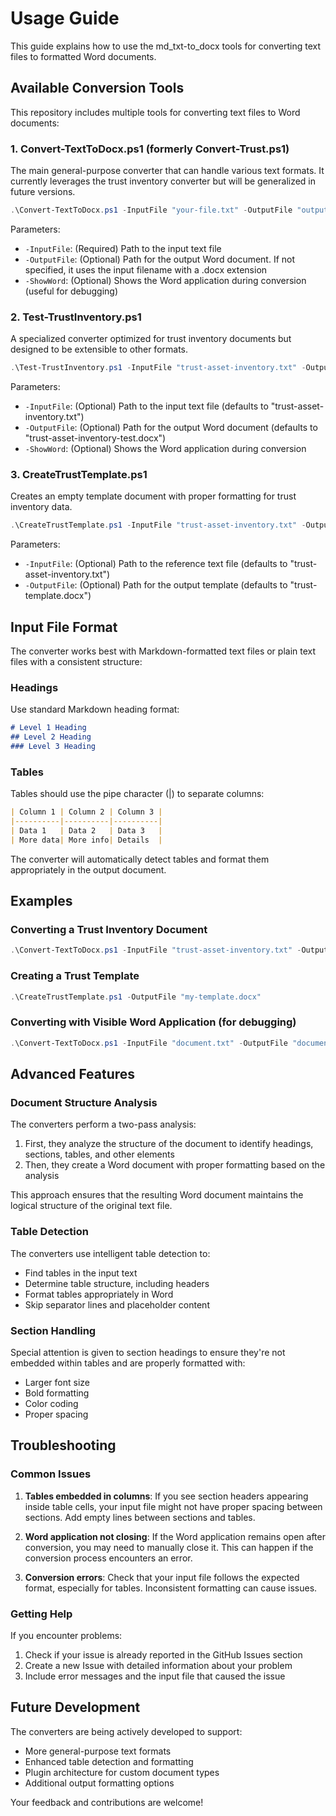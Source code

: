 # Usage Guide

This guide explains how to use the md_txt-to_docx tools for converting text files to formatted Word documents.

## Available Conversion Tools

This repository includes multiple tools for converting text files to Word documents:

### 1. Convert-TextToDocx.ps1 (formerly Convert-Trust.ps1)

The main general-purpose converter that can handle various text formats. It currently leverages the trust inventory converter but will be generalized in future versions.

```powershell
.\Convert-TextToDocx.ps1 -InputFile "your-file.txt" -OutputFile "output.docx" [-ShowWord]
```

Parameters:
- `-InputFile`: (Required) Path to the input text file
- `-OutputFile`: (Optional) Path for the output Word document. If not specified, it uses the input filename with a .docx extension
- `-ShowWord`: (Optional) Shows the Word application during conversion (useful for debugging)

### 2. Test-TrustInventory.ps1

A specialized converter optimized for trust inventory documents but designed to be extensible to other formats.

```powershell
.\Test-TrustInventory.ps1 -InputFile "trust-asset-inventory.txt" -OutputFile "output.docx" [-ShowWord]
```

Parameters:
- `-InputFile`: (Optional) Path to the input text file (defaults to "trust-asset-inventory.txt")
- `-OutputFile`: (Optional) Path for the output Word document (defaults to "trust-asset-inventory-test.docx")
- `-ShowWord`: (Optional) Shows the Word application during conversion

### 3. CreateTrustTemplate.ps1

Creates an empty template document with proper formatting for trust inventory data.

```powershell
.\CreateTrustTemplate.ps1 -InputFile "trust-asset-inventory.txt" -OutputFile "template.docx"
```

Parameters:
- `-InputFile`: (Optional) Path to the reference text file (defaults to "trust-asset-inventory.txt")
- `-OutputFile`: (Optional) Path for the output template (defaults to "trust-template.docx")

## Input File Format

The converter works best with Markdown-formatted text files or plain text files with a consistent structure:

### Headings

Use standard Markdown heading format:

```markdown
# Level 1 Heading
## Level 2 Heading
### Level 3 Heading
```

### Tables

Tables should use the pipe character (|) to separate columns:

```markdown
| Column 1 | Column 2 | Column 3 |
|----------|----------|----------|
| Data 1   | Data 2   | Data 3   |
| More data| More info| Details  |
```

The converter will automatically detect tables and format them appropriately in the output document.

## Examples

### Converting a Trust Inventory Document

```powershell
.\Convert-TextToDocx.ps1 -InputFile "trust-asset-inventory.txt" -OutputFile "trust-asset-inventory.docx"
```

### Creating a Trust Template

```powershell
.\CreateTrustTemplate.ps1 -OutputFile "my-template.docx"
```

### Converting with Visible Word Application (for debugging)

```powershell
.\Convert-TextToDocx.ps1 -InputFile "document.txt" -OutputFile "document.docx" -ShowWord
```

## Advanced Features

### Document Structure Analysis

The converters perform a two-pass analysis:
1. First, they analyze the structure of the document to identify headings, sections, tables, and other elements
2. Then, they create a Word document with proper formatting based on the analysis

This approach ensures that the resulting Word document maintains the logical structure of the original text file.

### Table Detection

The converters use intelligent table detection to:
- Find tables in the input text
- Determine table structure, including headers
- Format tables appropriately in Word
- Skip separator lines and placeholder content

### Section Handling

Special attention is given to section headings to ensure they're not embedded within tables and are properly formatted with:
- Larger font size
- Bold formatting
- Color coding
- Proper spacing

## Troubleshooting

### Common Issues

1. **Tables embedded in columns**: If you see section headers appearing inside table cells, your input file might not have proper spacing between sections. Add empty lines between sections and tables.

2. **Word application not closing**: If the Word application remains open after conversion, you may need to manually close it. This can happen if the conversion process encounters an error.

3. **Conversion errors**: Check that your input file follows the expected format, especially for tables. Inconsistent formatting can cause issues.

### Getting Help

If you encounter problems:
1. Check if your issue is already reported in the GitHub Issues section
2. Create a new Issue with detailed information about your problem
3. Include error messages and the input file that caused the issue

## Future Development

The converters are being actively developed to support:
- More general-purpose text formats
- Enhanced table detection and formatting
- Plugin architecture for custom document types
- Additional output formatting options

Your feedback and contributions are welcome!

